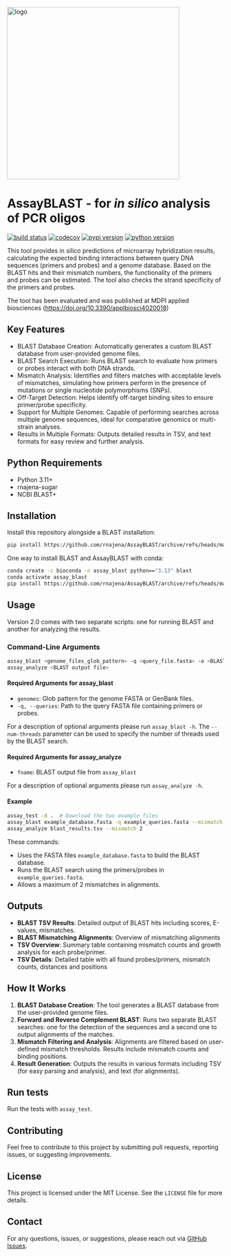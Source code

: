 <img src="https://raw.github.com/rnajena/AssayBLAST/main/logo/assayblast_logo_low.png" alt="logo" width="400">

# AssayBLAST - for *in silico* analysis of PCR oligos

[![build status](https://github.com/rnajena/AssayBLAST/workflows/tests/badge.svg)](https://github.com/rnajena/AssayBLAST/actions)
[![codecov](https://codecov.io/gh/rnajena/AssayBLAST/branch/main/graph/badge.svg)](https://codecov.io/gh/rnajena/AssayBLAST)
[![pypi version](https://img.shields.io/pypi/v/assay_blast.svg)](https://pypi.python.org/pypi/assay_blast)
[![python version](https://img.shields.io/pypi/pyversions/assay_blast.svg)](https://python.org)

This tool provides in silico predictions of microarray hybridization results, calculating the expected binding interactions between query DNA sequences (primers and probes) and a genome database. Based on the BLAST hits and their mismatch numbers, the functionality of the primers and probes can be estimated. The tool also checks the strand specificity of the primers and probes.

The tool has been evaluated and was published at MDPI applied biosciences (https://doi.org/10.3390/applbiosci4020018)


## Key Features
- BLAST Database Creation: Automatically generates a custom BLAST database from user-provided genome files.
- BLAST Search Execution: Runs BLAST search to evaluate how primers or probes interact with both DNA strands.
- Mismatch Analysis: Identifies and filters matches with acceptable levels of mismatches, simulating how primers perform in the presence of mutations or single nucleotide polymorphisms (SNPs).
- Off-Target Detection: Helps identify off-target binding sites to ensure primer/probe specificity.
- Support for Multiple Genomes: Capable of performing searches across multiple genome sequences, ideal for comparative genomics or multi-strain analyses.
- Results in Multiple Formats: Outputs detailed results in TSV, and text formats for easy review and further analysis.

## Python Requirements
- Python 3.11+
- rnajena-sugar
- NCBI BLAST+

## Installation

Install this repository alongside a BLAST installation:

```bash
pip install https://github.com/rnajena/AssayBLAST/archive/refs/heads/main.zip
```

One way to install BLAST and AssayBLAST with conda:

```bash
conda create -c bioconda -n assay_blast python=="3.13" blast
conda activate assay_blast
pip install https://github.com/rnajena/AssayBLAST/archive/refs/heads/main.zip
```


## Usage
Version 2.0 comes with two separate scripts: one for running BLAST and another for analyzing the results.

### Command-Line Arguments

```bash
assay_blast <genome_files_glob_pattern> -q <query_file.fasta> -o <BLAST output file> [options]
assay_analyze <BLAST output file>
```
#### Required Arguments for assay_blast
- `genomes`: Glob pattern for the genome FASTA or GenBank files.
- `-q, --queries`: Path to the query FASTA file containing primers or probes.

For a description of optional arguments please run `assay_blast -h`.
The `--num-threads` parameter can be used to specify the number of threads used by the BLAST search.

#### Required Arguments for assay_analyze

- `fname`: BLAST output file from `assay_blast`

For a description of optional arguments please run `assay_analyze -h`.

#### Example

```bash
assay_test -d .  # Download the two example files
assay_blast example_database.fasta -q example_queries.fasta --mismatch 2
assay_analyze blast_results.tsv --mismatch 2
```

These commands:
- Uses the FASTA files `example_database.fasta` to build the BLAST database.
- Runs the BLAST search using the primers/probes in `example_queries.fasta`.
- Allows a maximum of 2 mismatches in alignments.


## Outputs
- **BLAST TSV Results**: Detailed output of BLAST hits including scores, E-values, mismatches.
- **BLAST Mismatching Alignments**: Overview of mismatching alignments
- **TSV Overview**: Summary table containing mismatch counts and growth analysis for each probe/primer.
- **TSV Details**: Detailed table with all found probes/primers, mismatch counts, distances and positions

## How It Works
1. **BLAST Database Creation**: The tool generates a BLAST database from the user-provided genome files.
2. **Forward and Reverse Complement BLAST**: Runs two separate BLAST searches: one for the detection of the sequences and a second one to output alignments of the matches.
3. **Mismatch Filtering and Analysis**: Alignments are filtered based on user-defined mismatch thresholds. Results include mismatch counts and binding positions.
4. **Result Generation**: Outputs the results in various formats including TSV (for easy parsing and analysis), and text (for alignments).

## Run tests

Run the tests with `assay_test`.

## Contributing
Feel free to contribute to this project by submitting pull requests, reporting issues, or suggesting improvements.

## License
This project is licensed under the MIT License. See the `LICENSE` file for more details.

## Contact
For any questions, issues, or suggestions, please reach out via [GitHub Issues](https://github.com/rnajena/AssayBLAST/issues).
